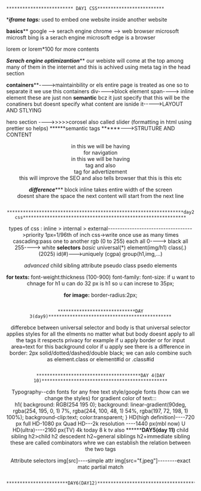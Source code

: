                                                              ************************* DAY1 CSS*************************
******iframe tags:*****
used to embed one website inside another website 

****basics******
google --> serach engine
chrome --> web browser
microsoft
microsft bing is a serach engine
microsoft edge is a browser


lorem or lorem*100 for more contents

*****Serach engine optimizantion*******
our webiste will come at the top among many of them in the internet and this is achived using meta tag in the head section

********containers**********---->maintainbility   or els entire page is treated as one so to separate it we use this containers
div---->block element
span----> inline element
these are just non **semantic** bcz it just specify that this will be the conatiners but doesnt specify what content are isnide it----->LAYOUT AND STLYING


hero section ---->>>>>corosel also called slider     (formatting in html using prettier so helps)
******semantic tags ******--->STRUTURE AND CONTENT
<header>   in this we will be having <nav > for navigation
<main> in this we will be having <section> tag and also <aside> tag for advertizement
<footer> 
this will improve the SEO and also tells browser that this is this etc


*******difference**********
block                                                                   inline
takes entire width of the screen     
doesnt share the space
the next content will start from the next line        

                                 ******************************************************************day2 css*************************************************************

                                 
types of css :             inline    >     internal      >        external----------------------------------->priority
1px=1/96th of inch
css->write once use as many times
cascading:pass one to another 
rgb (0 to 255) each   all 0----> black   all 255----> white
**selectors**
*basic*
universal(*)
element(img/h1)
class(.)     (2025)
id(#)--->uniquely (cgpa)
group(h1,img,...)

*advanced*
child
sibling
attribute
pseudo class
psedo elements

**for texts:**
font-weight:thickness (100-900)
font-family:
font-size: if u want to chnage for h1 u can do  32 px is h1 so u can increse to 35px;

**for image:**
border-radius:2px;

                                                           *****************************DAY 3(day9)**********************************************
                                                           
differebce between universal selector and body is that universal selector applies styles for all the elments no matter what but body doesnt apply to all the tags it respects privacy 
for example if u apply border or for input area=text for this background color if u apply see there is a difference
in border: 2px solid/dotted/dashed/double black;
we can aslo combine such as element.class or element#id or .class#id

                                                     ***************************************DAY 4(DAY 10)***********************************************
 Typography--cdn fonts for any free text style/google fonts (how can we change the styles)
for gradient color of text:::  
  h1{
            background: RGB(254 195 0);
background: linear-gradient(90deg, rgba(254, 195, 0, 1) 7%, rgba(244, 100, 48, 1) 54%, rgba(197, 72, 198, 1) 100%);
        background-clip:text;
        color:transparent;
}
HD(high definition)----720 px
full HD-1080 px
Quad HD---2k resolution ----1440 px(mbl now)
U HD(ultra)----2160 px(TV) 4k 
today 8 k tv also 
                                     ************************************DAY5(day 11)******************************
child sibling 
h2>child
h2 descedent
h2~general siblings
h2+immediate sibling
these are called combinators  whre we can establish the relation between the two tags

Attribute selectors
img[src]----simple attr
img[src="f.jpeg"]--------exact matc
partial match


                                                 ***********************DAY6(DAY12)*************************************

                                                 


            
                                                        










